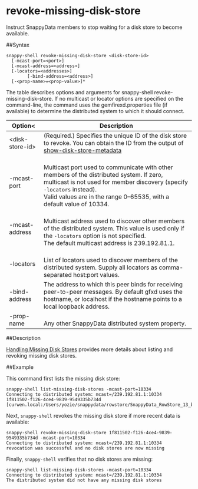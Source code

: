 # revoke-missing-disk-store
Instruct SnappyData members to stop waiting for a disk store to become available.

##Syntax

``` pre
snappy-shell revoke-missing-disk-store <disk-store-id>
  [-mcast-port=<port>]
  [-mcast-address=<address>]
  [-locators=<addresses>] 
        [-bind-address=<address>] 
  [-<prop-name>=<prop-value>]*
```

The table describes options and arguments for snappy-shell revoke-missing-disk-store. If no multicast or locator options are specified on the command-line, the command uses the <span class="ph filepath">gemfirexd.properties</span> file (if available) to determine the distributed system to which it should connect.

|Option<|Description|
|-|-|
|&lt;disk-store-id&gt;|(Required.) Specifies the unique ID of the disk store to revoke. You can obtain the ID from the output of <a href="store-show-disk-store-metadata.html#reference_FF886BB14E5949B79E47AC334D23EEE5" class="xref noPageCitation" title="Display the disk store metadata for a specified disk store directory.">show-disk-store-metadata</a>|
|-mcast-port|</br>Multicast port used to communicate with other members of the distributed system. If zero, multicast is not used for member discovery (specify `-locators` instead).</br>Valid values are in the range 0–65535, with a default value of 10334.|
|-mcast-address|</br>Multicast address used to discover other members of the distributed system. This value is used only if the `-locators` option is not specified.</br>The default multicast address is 239.192.81.1.|
|-locators|</br>List of locators used to discover members of the distributed system. Supply all locators as comma-separated host:port values.|
|-bind-address|The address to which this peer binds for receiving peer-to-peer messages. By default gfxd uses the hostname, or localhost if the hostname points to a local loopback address.|
|-prop-name|</br>Any other SnappyData distributed system property.|

<a id="reference_FF886BB14E5949B79E47AC334D23EEE5__section_373A5D6CDE984CC49A03632C63252F2E"></a>
##Description

<a href="../../disk_storage/handling_missing_disk_stores.html#handling_missing_disk_stores" class="xref" title="Use the snappy-shell list-missing-disk-stores command to find disk stores with the latest persisted data. Use snappy-shell revoke-missing-disk-stores to stop waiting for the data when you cannot bring it online.">Handling Missing Disk Stores</a> provides more details about listing and revoking missing disk stores.

<a id="reference_FF886BB14E5949B79E47AC334D23EEE5__section_AFA4A7ACB7BA4CD58E33C8711B607AAD"></a>

##Example

This command first lists the missing disk store:

``` pre
snappy-shell list-missing-disk-stores -mcast-port=10334
Connecting to distributed system: mcast=/239.192.81.1:10334
1f811502-f126-4ce4-9839-9549335b734d [curwen.local:/Users/yozie/snappydata/rowstore/SnappyData_RowStore_13_bNNNNN_platform/server2/./datadictionary]
```

Next, `snappy-shell` revokes the missing disk store if more recent data is available:

``` pre
snappy-shell revoke-missing-disk-store 1f811502-f126-4ce4-9839-9549335b734d -mcast-port=10334
Connecting to distributed system: mcast=/239.192.81.1:10334
revocation was successful and no disk stores are now missing
```

Finally, `snappy-shell` verifies that no disk stores are missing:

``` pre
snappy-shell list-missing-disk-stores -mcast-port=10334
Connecting to distributed system: mcast=/239.192.81.1:10334
The distributed system did not have any missing disk stores
```
